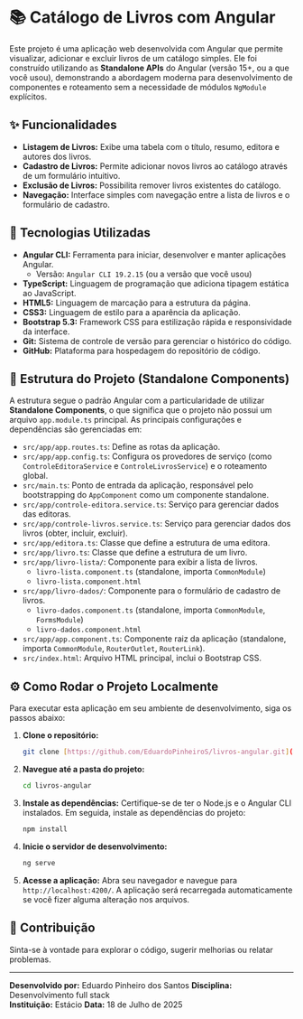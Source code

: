 # 📚 Catálogo de Livros com Angular

Este projeto é uma aplicação web desenvolvida com Angular que permite visualizar, adicionar e excluir livros de um catálogo simples. Ele foi construído utilizando as **Standalone APIs** do Angular (versão 15+, ou a que você usou), demonstrando a abordagem moderna para desenvolvimento de componentes e roteamento sem a necessidade de módulos `NgModule` explícitos.

## ✨ Funcionalidades

* **Listagem de Livros:** Exibe uma tabela com o título, resumo, editora e autores dos livros.
* **Cadastro de Livros:** Permite adicionar novos livros ao catálogo através de um formulário intuitivo.
* **Exclusão de Livros:** Possibilita remover livros existentes do catálogo.
* **Navegação:** Interface simples com navegação entre a lista de livros e o formulário de cadastro.

## 🚀 Tecnologias Utilizadas

* **Angular CLI:** Ferramenta para iniciar, desenvolver e manter aplicações Angular.
    * Versão: `Angular CLI 19.2.15` (ou a versão que você usou)
* **TypeScript:** Linguagem de programação que adiciona tipagem estática ao JavaScript.
* **HTML5:** Linguagem de marcação para a estrutura da página.
* **CSS3:** Linguagem de estilo para a aparência da aplicação.
* **Bootstrap 5.3:** Framework CSS para estilização rápida e responsividade da interface.
* **Git:** Sistema de controle de versão para gerenciar o histórico do código.
* **GitHub:** Plataforma para hospedagem do repositório de código.

## 📂 Estrutura do Projeto (Standalone Components)

A estrutura segue o padrão Angular com a particularidade de utilizar **Standalone Components**, o que significa que o projeto não possui um arquivo `app.module.ts` principal. As principais configurações e dependências são gerenciadas em:

* `src/app/app.routes.ts`: Define as rotas da aplicação.
* `src/app/app.config.ts`: Configura os provedores de serviço (como `ControleEditoraService` e `ControleLivrosService`) e o roteamento global.
* `src/main.ts`: Ponto de entrada da aplicação, responsável pelo bootstrapping do `AppComponent` como um componente standalone.
* `src/app/controle-editora.service.ts`: Serviço para gerenciar dados das editoras.
* `src/app/controle-livros.service.ts`: Serviço para gerenciar dados dos livros (obter, incluir, excluir).
* `src/app/editora.ts`: Classe que define a estrutura de uma editora.
* `src/app/livro.ts`: Classe que define a estrutura de um livro.
* `src/app/livro-lista/`: Componente para exibir a lista de livros.
    * `livro-lista.component.ts` (standalone, importa `CommonModule`)
    * `livro-lista.component.html`
* `src/app/livro-dados/`: Componente para o formulário de cadastro de livros.
    * `livro-dados.component.ts` (standalone, importa `CommonModule`, `FormsModule`)
    * `livro-dados.component.html`
* `src/app/app.component.ts`: Componente raiz da aplicação (standalone, importa `CommonModule`, `RouterOutlet`, `RouterLink`).
* `src/index.html`: Arquivo HTML principal, inclui o Bootstrap CSS.

## ⚙️ Como Rodar o Projeto Localmente

Para executar esta aplicação em seu ambiente de desenvolvimento, siga os passos abaixo:

1.  **Clone o repositório:**
    ```bash
    git clone [https://github.com/EduardoPinheiroS/livros-angular.git](https://github.com/EduardoPinheiroS/livros-angular.git)
    ```
2.  **Navegue até a pasta do projeto:**
    ```bash
    cd livros-angular
    ```
3.  **Instale as dependências:**
    Certifique-se de ter o Node.js e o Angular CLI instalados. Em seguida, instale as dependências do projeto:
    ```bash
    npm install
    ```
4.  **Inicie o servidor de desenvolvimento:**
    ```bash
    ng serve
    ```
5.  **Acesse a aplicação:**
    Abra seu navegador e navegue para `http://localhost:4200/`. A aplicação será recarregada automaticamente se você fizer alguma alteração nos arquivos.

## 🤝 Contribuição

Sinta-se à vontade para explorar o código, sugerir melhorias ou relatar problemas.

---

**Desenvolvido por:** Eduardo Pinheiro dos Santos
**Disciplina:** Desenvolvimento full stack	
**Instituição:** Estácio
**Data:** 18 de Julho de 2025 

